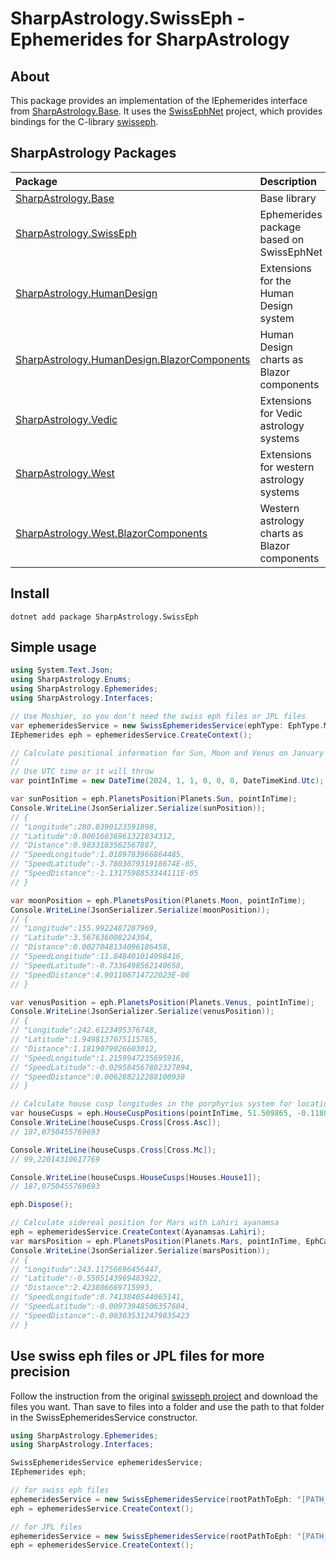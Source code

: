 # SharpAstrology.SwissEph - Ephemerides for SharpAstrology

## About
This package provides an implementation of the IEphemerides interface from [SharpAstrology.Base](https://github.com/CReizner/SharpAstrology.Base). It uses the [SwissEphNet](https://github.com/ygrenier/SwissEphNet) project, which provides bindings for the C-library [swisseph](https://github.com/aloistr/swisseph).

## SharpAstrology Packages
| Package                                                                                                                | Description                                  | Licence  |
|:-----------------------------------------------------------------------------------------------------------------------|:---------------------------------------------|:--------:|
| [SharpAstrology.Base](https://github.com/CReizner/SharpAstrology.Base)                                                 | Base library                                 |   MIT    |
| [SharpAstrology.SwissEph](https://github.com/CReizner/SharpAstrology.SwissEph)                                         | Ephemerides package based on SwissEphNet     | AGPL-3.0 |
| [SharpAstrology.HumanDesign](https://github.com/CReizner/SharpAstrology.HumanDesign)                                   |  Extensions for the Human Design system      |   MIT    |
| [SharpAstrology.HumanDesign.BlazorComponents](https://github.com/CReizner/SharpAstrology.HumanDesign.BlazorComponents) | Human Design charts as Blazor components      |   MIT    |
| [SharpAstrology.Vedic](https://github.com/CReizner/SharpAstrology.Vedic)                                               | Extensions for Vedic astrology systems        |   MIT    |
| [SharpAstrology.West](https://github.com/CReizner/SharpAstrology.West)                                                 | Extensions for western astrology systems      |   MIT    |
| [SharpAstrology.West.BlazorComponents](https://github.com/CReizner/SharpAstrology.West.BlazorComponents)               | Western astrology charts as Blazor components |   MIT    |

## Install
```shell
dotnet add package SharpAstrology.SwissEph
```

## Simple usage
```C#
using System.Text.Json;
using SharpAstrology.Enums;
using SharpAstrology.Ephemerides;
using SharpAstrology.Interfaces;

// Use Moshier, so you don't need the swiss eph files or JPL files
var ephemeridesService = new SwissEphemeridesService(ephType: EphType.Moshier);
IEphemerides eph = ephemeridesService.CreateContext();

// Calculate positional information for Sun, Moon and Venus on January 1st 2024
//
// Use UTC time or it will throw
var pointInTime = new DateTime(2024, 1, 1, 0, 0, 0, DateTimeKind.Utc);

var sunPosition = eph.PlanetsPosition(Planets.Sun, pointInTime);
Console.WriteLine(JsonSerializer.Serialize(sunPosition));
// {
// "Longitude":280.0390123591898,
// "Latitude":0.00016036961321834312,
// "Distance":0.9833183562567887,
// "SpeedLongitude":1.0189783966864485,
// "SpeedLatitude":-3.780307931918674E-05,
// "SpeedDistance":-1.1317598853344111E-05
// }

var moonPosition = eph.PlanetsPosition(Planets.Moon, pointInTime);
Console.WriteLine(JsonSerializer.Serialize(moonPosition));
// {
// "Longitude":155.9922487287969,
// "Latitude":3.567636008224304,
// "Distance":0.0027048134096186458,
// "SpeedLongitude":11.848401014998416,
// "SpeedLatitude":-0.7336498562140658,
// "SpeedDistance":4.901106714722023E-06
// }

var venusPosition = eph.PlanetsPosition(Planets.Venus, pointInTime);
Console.WriteLine(JsonSerializer.Serialize(venusPosition));
// {
// "Longitude":242.6123495376748,
// "Latitude":1.9498137075115765,
// "Distance":1.1819079026603012,
// "SpeedLongitude":1.2159947235695916,
// "SpeedLatitude":-0.029584567802327894,
// "SpeedDistance":0.006288212288100938
// }

// Calculate house cusp longitudes in the porphyrius system for location London 
var houseCusps = eph.HouseCuspPositions(pointInTime, 51.509865, -0.118092, HouseSystems.Porphyrius);
Console.WriteLine(houseCusps.Cross[Cross.Asc]);
// 187,0750455769693

Console.WriteLine(houseCusps.Cross[Cross.Mc]);
// 99,22014310617769

Console.WriteLine(houseCusps.HouseCusps[Houses.House1]);
// 187,0750455769693

eph.Dispose();

// Calculate sidereal position for Mars with Lahiri ayanamsa
eph = ephemeridesService.CreateContext(Ayanamsas.Lahiri);
var marsPosition = eph.PlanetsPosition(Planets.Mars, pointInTime, EphCalculationMode.Sidereal);
Console.WriteLine(JsonSerializer.Serialize(marsPosition));
// {
// "Longitude":243.11756696456447,
// "Latitude":-0.5505143969483922,
// "Distance":2.423806669715993,
// "SpeedLongitude":0.7413840544065141,
// "SpeedLatitude":-0.00973948506357604,
// "SpeedDistance":-0.003035312479835423
// }
```

## Use swiss eph files or JPL files for more precision
Follow the instruction from the original [swisseph project](https://github.com/aloistr/swisseph) and download the files you want. Than save to files into a folder and use the path to that folder in the SwissEphemeridesService constructor.

```C#
using SharpAstrology.Ephemerides;
using SharpAstrology.Interfaces;

SwissEphemeridesService ephemeridesService;
IEphemerides eph;

// for swiss eph files
ephemeridesService = new SwissEphemeridesService(rootPathToEph: "[PATH_TO_SWISSEPH_ROOT_FOLDER]", EphType.Swiss);
eph = ephemeridesService.CreateContext();

// for JPL files
ephemeridesService = new SwissEphemeridesService(rootPathToEph: "[PATH_TO_JPL_ROOT_FOLDER]", EphType.Jpl);
eph = ephemeridesService.CreateContext();
```
